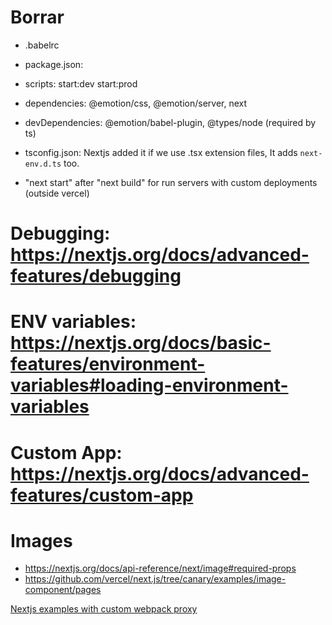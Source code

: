 # Borrar

-  .babelrc
-  package.json:
  - scripts: start:dev start:prod
  - dependencies: @emotion/css, @emotion/server, next
  - devDependencies: @emotion/babel-plugin, @types/node (required by ts)

- tsconfig.json: Nextjs added it if we use .tsx extension files, It adds `next-env.d.ts` too.

- "next start" after "next build" for run servers with custom deployments (outside vercel)

# Debugging: https://nextjs.org/docs/advanced-features/debugging

# ENV variables: https://nextjs.org/docs/basic-features/environment-variables#loading-environment-variables

# Custom App: https://nextjs.org/docs/advanced-features/custom-app

# Images

- https://nextjs.org/docs/api-reference/next/image#required-props
- https://github.com/vercel/next.js/tree/canary/examples/image-component/pages


[Nextjs examples with custom webpack proxy](https://github.com/vercel/next.js/tree/master/examples/with-custom-reverse-proxy)
